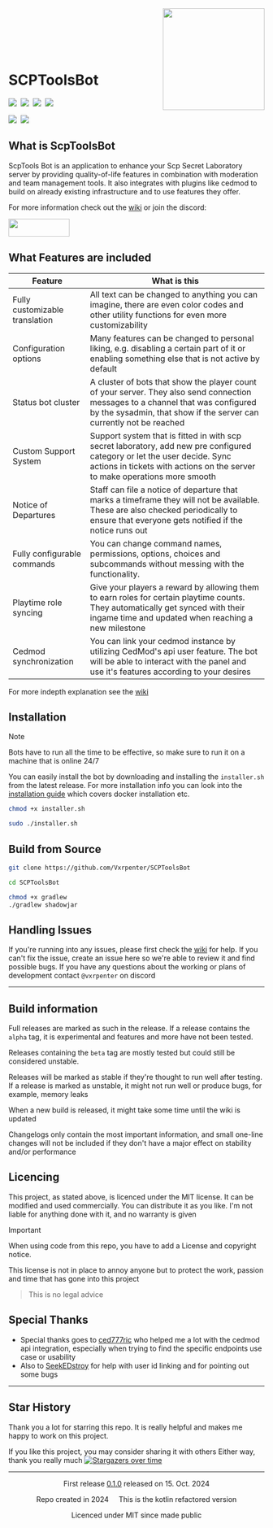 <img align="right" src="https://github.com/user-attachments/assets/17f20ab2-679d-4a28-a151-10ae112f6998" width="200" height="200"/>

<br/>
<br/>
<br/>
<br/>
<br/>

# SCPToolsBot
<div align="left">
  <a href="https://github.com/Vxrpenter/SCPToolsBot/releases"><img src="https://img.shields.io/github/v/release/Vxrpenter/SCPToolsBot?include_prereleases&logo=github&logoSize=amg&logoColor=a74040&labelColor=333834&sort=date&display_name=tag&style=for-the-badge&label=LATEST%20RELEASE&color=a74040" /></a>&nbsp;
  <img src="https://img.shields.io/github/downloads/Vxrpenter/SCPToolsBot/total?style=for-the-badge&logo=gitbook&logoSize=amg&label=Downloads&labelColor=333834&logoColor=a74040&color=a74040" />&nbsp;
  <a href="https://hub.docker.com/r/vxrpenter/scptoolsbot"><img src="https://img.shields.io/docker/pulls/vxrpenter/scptoolsbot?style=for-the-badge&logo=docker&logoSize=amg&label=Docker%20Pulls&labelColor=333834&logoColor=a74040&color=a74040" /></a>&nbsp; <a href="https://github.com/Vxrpenter/SCPToolsBot/issues"><img src="https://img.shields.io/github/issues/Vxrpenter/SCPToolsBot?style=for-the-badge&logo=git&logoSize=amg&label=Issues&labelColor=333834&logoColor=a74040&color=a74040" /></a>&nbsp;
  
  <a href="https://github.com/Vxrpenter/SCPToolsBot/pulls"><img src="https://img.shields.io/github/issues-pr-raw/Vxrpenter/SCPToolsBot?style=for-the-badge&logo=git&logoSize=amg&label=Pull%20Requests&labelColor=333834&logoColor=a74040&color=a74040" /></a>&nbsp; <a href="https://github.com/Vxrpenter/SCPToolsBot/blob/master/LICENSE"><img src="https://img.shields.io/github/license/Vxrpenter/SCPToolsBot?style=for-the-badge&logo=amazoniam&logoSize=amg&logoColor=a74040&label=Licenced%20Under&labelColor=333834&color=a74040"/></a>&nbsp;
</div>

## What is ScpToolsBot 
ScpTools Bot is an application
to enhance your Scp Secret Laboratory server
by providing quality-of-life features in combination with moderation and team management tools.
It also integrates with plugins like cedmod
to build on already existing infrastructure and to use features they offer.

For more information check out the [wiki](https://override.gitbook.io/scptoolsbot) or join the discord:

<a href="https://discord.gg/cAXU9Y7T9a"><img src="https://img.shields.io/badge/Discord-%235865F2.svg?&logo=discord&logoColor=white" width="120" height="35"/></a>

## What Features are included

| Feature                        | What is this                                                                                                                                                                                           |
|--------------------------------|--------------------------------------------------------------------------------------------------------------------------------------------------------------------------------------------------------|
| Fully customizable translation | All text can be changed to anything you can imagine, there are even color codes and other utility functions for even more customizability                                                              |
| Configuration options          | Many features can be changed to personal liking, e.g. disabling a certain part of it or enabling something else that is not active by default                                                          |
| Status bot cluster             | A cluster of bots that show the player count of your server. They also send connection messages to a channel that was configured by the sysadmin, that show if the server can currently not be reached |
| Custom Support System          | Support system that is fitted in with scp secret laboratory, add new pre configured category or let the user decide. Sync actions in tickets with actions on the server to make operations more smooth |
| Notice of Departures           | Staff can file a notice of departure that marks a timeframe they will not be available. These are also checked periodically to ensure that everyone gets notified if the notice runs out               |
| Fully configurable commands    | You can change command names, permissions, options, choices and subcommands without messing with the functionality.                                                                                    |
| Playtime role syncing          | Give your players a reward by allowing them to earn roles for certain playtime counts. They automatically get synced with their ingame time and updated when reaching a new milestone                  |
| Cedmod synchronization         | You can link your cedmod instance by utilizing CedMod's api user feature. The bot will be able to interact with the panel and use it's features according to your desires                              |

For more indepth explanation see the [wiki](https://override.gitbook.io/scptoolsbot)

## Installation
> [!NOTE]
> Bots have to run all the time to be effective, so make sure to run it on a machine that is online 24/7

You can easily install the bot by downloading and installing the `installer.sh` from the latest release. For more installation info you can look into the [installation guide](https://override.gitbook.io/scptoolsbot/setup/getting-started) which covers docker installation etc.

```sh
chmod +x installer.sh

sudo ./installer.sh
```

## Build from Source
```sh
git clone https://github.com/Vxrpenter/SCPToolsBot

cd SCPToolsBot

chmod +x gradlew
./gradlew shadowjar
```

## Handling Issues
If you're running into any issues,
please first check the [wiki](https://override.gitbook.io/scptoolsbot) for help.
If you can't fix the issue, create an issue here so we're able to review it and find possible bugs. If you have any questions about the working or plans of development contact `@vxrpenter` on discord

---

## Build information
Full releases are marked as such in the release.
If a release contains the `alpha` tag, it is experimental and features and more have not been tested.

Releases containing the `beta` tag are mostly tested but could still be considered unstable.

Releases will be marked as stable if they're thought to run well after testing.
If a release is marked as unstable, it might not run well or produce bugs, for example, memory leaks

When a new build is released, it might take some time until the wiki is updated

Changelogs only contain the most important information,
and small one-line changes will not be included if they don't have a major effect on stability and/or performance

## Licencing
This project, as stated above, is licenced under the MIT license.
It can be modified and used commercially.
You can distribute it as you like.
I'm not liable for anything done with it, and no warranty is given

> [!IMPORTANT]
> When using code from this repo, you have to add a License and copyright notice.

This license is not in place to annoy anyone but to protect the work, passion and time that has gone into this project
> This is no legal advice

## Special Thanks
- Special thanks goes to [ced777ric](https://github.com/ced777ric) who helped me a lot with the cedmod api integration, especially when trying to find the specific endpoints use case or usability
- Also to [SeekEDstroy](https://github.com/SeekEDstroy) for help with user id linking and for pointing out some bugs
---

## Star History
Thank you a lot for starring this repo. It is really helpful and makes me happy to work on this project. 

If you like this project, you may consider sharing it with others Either way, thank you really much
[![Stargazers over time](https://starchart.cc/Vxrpenter/SCPToolsBot.svg?variant=adaptive)](https://starchart.cc/Vxrpenter/SCPToolsBot)

---

<div align="center">
  First release <a href="https://github.com/Vxrpenter/SCPToolsBot/releases/tag/v.0.1.0">0.1.0</a> released on 15. Oct. 2024

  Repo created in 2024 ‎ ‎ ‎ ‎ This is the kotlin refactored version

  Licenced under MIT since made public
</div>
